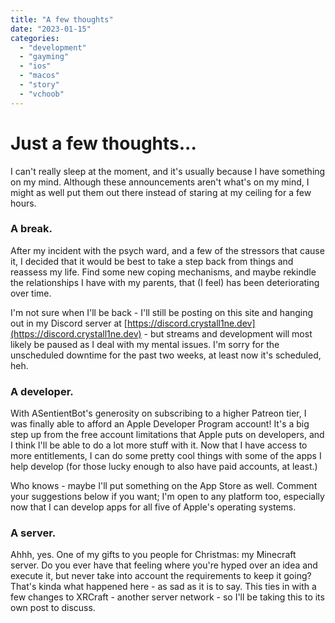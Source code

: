 ```yaml
---
title: "A few thoughts"
date: "2023-01-15"
categories: 
  - "development"
  - "gayming"
  - "ios"
  - "macos"
  - "story"
  - "vchoob"
---
```


# Just a few thoughts...

I can't really sleep at the moment, and it's usually because I have something on my mind. Although these announcements aren't what's on my mind, I might as well put them out there instead of staring at my ceiling for a few hours.

### A break.

After my incident with the psych ward, and a few of the stressors that cause it, I decided that it would be best to take a step back from things and reassess my life. Find some new coping mechanisms, and maybe rekindle the relationships I have with my parents, that (I feel) has been deteriorating over time.

I'm not sure when I'll be back - I'll still be posting on this site and hanging out in my Discord server at [https://discord.crystall1ne.dev](https://discord.crystall1ne.dev) - but streams and development will most likely be paused as I deal with my mental issues. I'm sorry for the unscheduled downtime for the past two weeks, at least now it's scheduled, heh.

### A developer.

With ASentientBot's generosity on subscribing to a higher Patreon tier, I was finally able to afford an Apple Developer Program account! It's a big step up from the free account limitations that Apple puts on developers, and I think I'll be able to do a lot more stuff with it. Now that I have access to more entitlements, I can do some pretty cool things with some of the apps I help develop (for those lucky enough to also have paid accounts, at least.)

Who knows - maybe I'll put something on the App Store as well. Comment your suggestions below if you want; I'm open to any platform too, especially now that I can develop apps for all five of Apple's operating systems.

### A server.

Ahhh, yes. One of my gifts to you people for Christmas: my Minecraft server. Do you ever have that feeling where you're hyped over an idea and execute it, but never take into account the requirements to keep it going? That's kinda what happened here - as sad as it is to say. This ties in with a few changes to XRCraft - another server network - so I'll be taking this to its own post to discuss.
